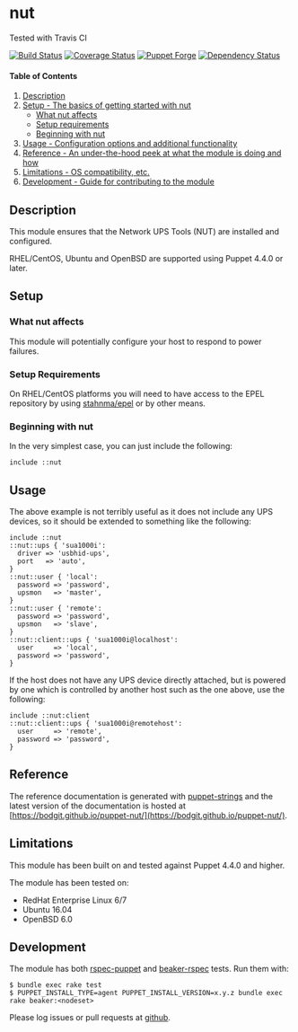 # nut

Tested with Travis CI

[![Build Status](https://travis-ci.org/bodgit/puppet-nut.svg?branch=master)](https://travis-ci.org/bodgit/puppet-nut)
[![Coverage Status](https://coveralls.io/repos/bodgit/puppet-nut/badge.svg?branch=master&service=github)](https://coveralls.io/github/bodgit/puppet-nut?branch=master)
[![Puppet Forge](http://img.shields.io/puppetforge/v/bodgit/nut.svg)](https://forge.puppetlabs.com/bodgit/nut)
[![Dependency Status](https://gemnasium.com/bodgit/puppet-nut.svg)](https://gemnasium.com/bodgit/puppet-nut)

#### Table of Contents

1. [Description](#description)
2. [Setup - The basics of getting started with nut](#setup)
    * [What nut affects](#what-nut-affects)
    * [Setup requirements](#setup-requirements)
    * [Beginning with nut](#beginning-with-nut)
3. [Usage - Configuration options and additional functionality](#usage)
4. [Reference - An under-the-hood peek at what the module is doing and how](#reference)
5. [Limitations - OS compatibility, etc.](#limitations)
6. [Development - Guide for contributing to the module](#development)

## Description

This module ensures that the Network UPS Tools (NUT) are installed and
configured.

RHEL/CentOS, Ubuntu and OpenBSD are supported using Puppet 4.4.0 or later.

## Setup

### What nut affects

This module will potentially configure your host to respond to power failures.

### Setup Requirements

On RHEL/CentOS platforms you will need to have access to the EPEL repository by
using [stahnma/epel](https://forge.puppet.com/stahnma/epel) or by other means.

### Beginning with nut

In the very simplest case, you can just include the following:

```puppet
include ::nut
```

## Usage

The above example is not terribly useful as it does not include any UPS
devices, so it should be extended to something like the following:

```puppet
include ::nut
::nut::ups { 'sua1000i':
  driver => 'usbhid-ups',
  port   => 'auto',
}
::nut::user { 'local':
  password => 'password',
  upsmon   => 'master',
}
::nut::user { 'remote':
  password => 'password',
  upsmon   => 'slave',
}
::nut::client::ups { 'sua1000i@localhost':
  user     => 'local',
  password => 'password',
}
```

If the host does not have any UPS device directly attached, but is powered by
one which is controlled by another host such as the one above, use the
following:

```puppet
include ::nut:client
::nut::client::ups { 'sua1000i@remotehost':
  user     => 'remote',
  password => 'password',
}
```

## Reference

The reference documentation is generated with
[puppet-strings](https://github.com/puppetlabs/puppet-strings) and the latest
version of the documentation is hosted at
[https://bodgit.github.io/puppet-nut/](https://bodgit.github.io/puppet-nut/).

## Limitations

This module has been built on and tested against Puppet 4.4.0 and higher.

The module has been tested on:

* RedHat Enterprise Linux 6/7
* Ubuntu 16.04
* OpenBSD 6.0

## Development

The module has both [rspec-puppet](http://rspec-puppet.com) and
[beaker-rspec](https://github.com/puppetlabs/beaker-rspec) tests. Run them
with:

```
$ bundle exec rake test
$ PUPPET_INSTALL_TYPE=agent PUPPET_INSTALL_VERSION=x.y.z bundle exec rake beaker:<nodeset>
```

Please log issues or pull requests at
[github](https://github.com/bodgit/puppet-nut).
